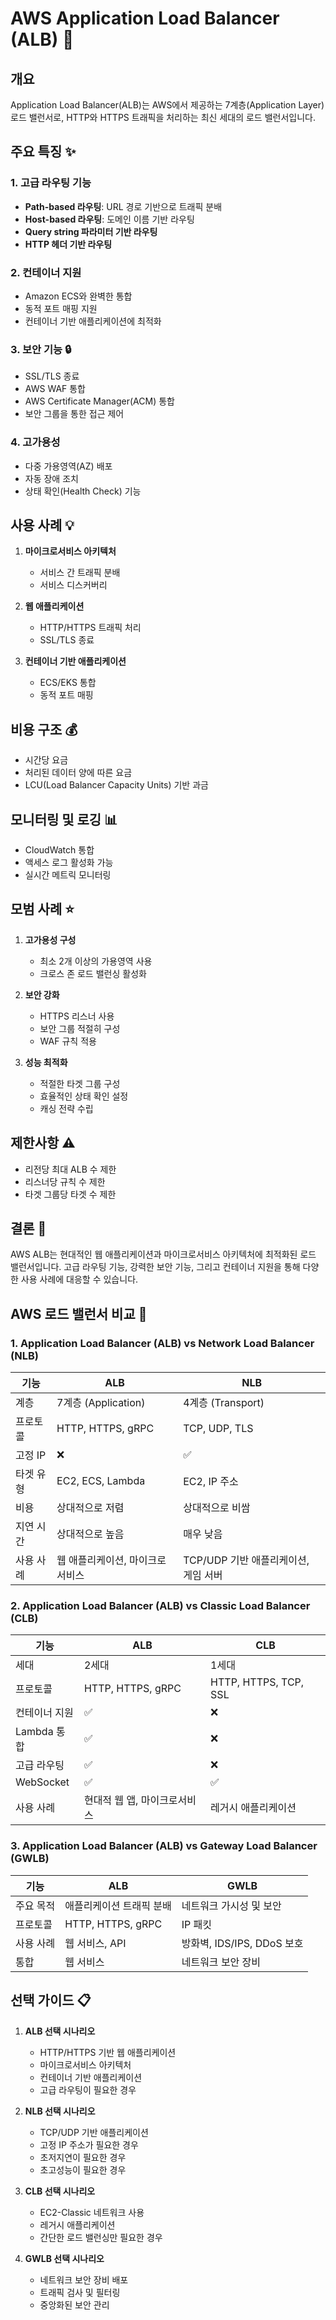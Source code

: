 # AWS Application Load Balancer (ALB) 🚀

## 개요
Application Load Balancer(ALB)는 AWS에서 제공하는 7계층(Application Layer) 로드 밸런서로, HTTP와 HTTPS 트래픽을 처리하는 최신 세대의 로드 밸런서입니다. 

## 주요 특징 ✨

### 1. 고급 라우팅 기능
- **Path-based 라우팅**: URL 경로 기반으로 트래픽 분배
- **Host-based 라우팅**: 도메인 이름 기반 라우팅
- **Query string 파라미터 기반 라우팅**
- **HTTP 헤더 기반 라우팅**

### 2. 컨테이너 지원
- Amazon ECS와 완벽한 통합
- 동적 포트 매핑 지원
- 컨테이너 기반 애플리케이션에 최적화

### 3. 보안 기능 🔒
- SSL/TLS 종료
- AWS WAF 통합
- AWS Certificate Manager(ACM) 통합
- 보안 그룹을 통한 접근 제어

### 4. 고가용성
- 다중 가용영역(AZ) 배포
- 자동 장애 조치
- 상태 확인(Health Check) 기능

## 사용 사례 💡

1. **마이크로서비스 아키텍처**
   - 서비스 간 트래픽 분배
   - 서비스 디스커버리

2. **웹 애플리케이션**
   - HTTP/HTTPS 트래픽 처리
   - SSL/TLS 종료

3. **컨테이너 기반 애플리케이션**
   - ECS/EKS 통합
   - 동적 포트 매핑

## 비용 구조 💰

- 시간당 요금
- 처리된 데이터 양에 따른 요금
- LCU(Load Balancer Capacity Units) 기반 과금

## 모니터링 및 로깅 📊

- CloudWatch 통합
- 액세스 로그 활성화 가능
- 실시간 메트릭 모니터링

## 모범 사례 ⭐

1. **고가용성 구성**
   - 최소 2개 이상의 가용영역 사용
   - 크로스 존 로드 밸런싱 활성화

2. **보안 강화**
   - HTTPS 리스너 사용
   - 보안 그룹 적절히 구성
   - WAF 규칙 적용

3. **성능 최적화**
   - 적절한 타겟 그룹 구성
   - 효율적인 상태 확인 설정
   - 캐싱 전략 수립

## 제한사항 ⚠️

- 리전당 최대 ALB 수 제한
- 리스너당 규칙 수 제한
- 타겟 그룹당 타겟 수 제한

## 결론 🎯

AWS ALB는 현대적인 웹 애플리케이션과 마이크로서비스 아키텍처에 최적화된 로드 밸런서입니다. 고급 라우팅 기능, 강력한 보안 기능, 그리고 컨테이너 지원을 통해 다양한 사용 사례에 대응할 수 있습니다.

## AWS 로드 밸런서 비교 🔄

### 1. Application Load Balancer (ALB) vs Network Load Balancer (NLB)

| 기능 | ALB | NLB |
|------|-----|-----|
| 계층 | 7계층 (Application) | 4계층 (Transport) |
| 프로토콜 | HTTP, HTTPS, gRPC | TCP, UDP, TLS |
| 고정 IP | ❌ | ✅ |
| 타겟 유형 | EC2, ECS, Lambda | EC2, IP 주소 |
| 비용 | 상대적으로 저렴 | 상대적으로 비쌈 |
| 지연 시간 | 상대적으로 높음 | 매우 낮음 |
| 사용 사례 | 웹 애플리케이션, 마이크로서비스 | TCP/UDP 기반 애플리케이션, 게임 서버 |

### 2. Application Load Balancer (ALB) vs Classic Load Balancer (CLB)

| 기능 | ALB | CLB |
|------|-----|-----|
| 세대 | 2세대 | 1세대 |
| 프로토콜 | HTTP, HTTPS, gRPC | HTTP, HTTPS, TCP, SSL |
| 컨테이너 지원 | ✅ | ❌ |
| Lambda 통합 | ✅ | ❌ |
| 고급 라우팅 | ✅ | ❌ |
| WebSocket | ✅ | ✅ |
| 사용 사례 | 현대적 웹 앱, 마이크로서비스 | 레거시 애플리케이션 |

### 3. Application Load Balancer (ALB) vs Gateway Load Balancer (GWLB)

| 기능 | ALB | GWLB |
|------|-----|------|
| 주요 목적 | 애플리케이션 트래픽 분배 | 네트워크 가시성 및 보안 |
| 프로토콜 | HTTP, HTTPS, gRPC | IP 패킷 |
| 사용 사례 | 웹 서비스, API | 방화벽, IDS/IPS, DDoS 보호 |
| 통합 | 웹 서비스 | 네트워크 보안 장비 |

## 선택 가이드 📋

1. **ALB 선택 시나리오**
   - HTTP/HTTPS 기반 웹 애플리케이션
   - 마이크로서비스 아키텍처
   - 컨테이너 기반 애플리케이션
   - 고급 라우팅이 필요한 경우

2. **NLB 선택 시나리오**
   - TCP/UDP 기반 애플리케이션
   - 고정 IP 주소가 필요한 경우
   - 초저지연이 필요한 경우
   - 초고성능이 필요한 경우

3. **CLB 선택 시나리오**
   - EC2-Classic 네트워크 사용
   - 레거시 애플리케이션
   - 간단한 로드 밸런싱만 필요한 경우

4. **GWLB 선택 시나리오**
   - 네트워크 보안 장비 배포
   - 트래픽 검사 및 필터링
   - 중앙화된 보안 관리
